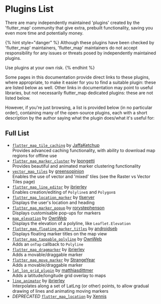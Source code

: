 # Plugins List

There are many independently maintained 'plugins' created by the 'flutter\_map' community that give extra, prebuilt functionality, saving you even more time and potentially money.

{% hint style="danger" %}
Although these plugins have been checked by 'flutter\_map' maintainers, 'flutter\_map' maintainers do not accept responsibility for any issues or threats posed by independently maintained plugins.

Use plugins at your own risk.
{% endhint %}

Some pages in this documentation provide direct links to these plugins, where appropriate, to make it easier for you to find a suitable plugin: these are listed below as well. Other links in documentation may point to useful libraries, but not necessarily flutter\_map dedicated plugins: these are not listed below.

However, if you're just browsing, a list is provided below (in no particular order), containing many of the open-source plugins, each with a short description by the author saying what the plugin does/what it's useful for:

## Full List

* [`flutter_map_tile_caching`](https://github.com/JaffaKetchup/flutter\_map\_tile\_caching) by [JaffaKetchup](https://github.com/JaffaKetchup)\
  Provides advanced caching functionality, with ability to download map regions for offline use
* [`flutter_map_marker_cluster`](https://github.com/lpongetti/flutter\_map\_marker\_cluster) by [lpongetti](https://github.com/lpongetti)\
  Provides beautiful and animated marker clustering functionality
* [`vector_map_tiles`](https://github.com/greensopinion/flutter-vector-map-tiles) by [greensopinion](https://github.com/greensopinion)\
  Enables the use of vector and 'mixed' tiles (see the Raster vs Vector Tiles page)
* [`flutter_map_line_editor`](https://github.com/ibrierley/flutter\_map\_line\_editor) by [ibrierley](https://github.com/ibrierley)\
  Enables creation/editing of `Polyline`s and `Polygon`s
* [`flutter_map_location_marker`](https://github.com/tlserver/flutter\_map\_location\_marker) by [tlserver](https://github.com/tlserver)\
  Displays the user's location and heading
* [`flutter_map_marker_popup`](https://github.com/rorystephenson/flutter\_map\_marker\_popup) by [rorystephenson](https://github.com/rorystephenson)\
  Displays customisable pop-ups for markers
* [`map_elevation`](https://github.com/OwnWeb/map\_elevation) by [OwnWeb](https://github.com/OwnWeb)\
  Displays the elevation of a polyline, like `Leaflet.Elevation`
* [`flutter_map_floating_marker_titles`](https://github.com/androidseb/flutter\_map\_floating\_marker\_titles) by [androidseb](https://github.com/androidseb)\
  Displays floating marker titles on the map view
* [`flutter_map_tappable_polyline`](https://github.com/OwnWeb/flutter\_map\_tappable\_polyline) by [OwnWeb](https://github.com/OwnWeb)\
  Adds an `onTap` callback to `Polyline`
* [`flutter_map_dragmarker`](https://github.com/ibrierley/flutter\_map\_dragmarker) by [ibrierley](https://github.com/ibrierley)\
  Adds a movable/draggable marker
* [`flutter_map_move_marker`](https://github.com/StrangeYear/flutter\_map\_move\_marker) by [StrangeYear](https://github.com/StrangeYear)\
  Adds a movable/draggable marker
* [`lat_lon_grid_plugin`](https://github.com/matthiasdittmer/lat\_lon\_grid\_plugin) by [matthiasdittmer](https://github.com/matthiasdittmer)\
  Adds a latitude/longitude grid overlay to maps
* [`line_animator`](https://github.com/ibrierley/line\_animator) by [ibrierley](https://github.com/ibrierley)\
  Interpolates along a set of LatLng (or other) points, to allow gradual drawing of lines and animating moving markers
* _DEPRECATED_ [`flutter_map_location`](https://github.com/Xennis/flutter\_map\_location) by [Xennis](https://github.com/Xennis)
